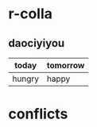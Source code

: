 # r-colla

## daociyiyou

today         | tomorrow
------------- | -------------
hungry        | happy

# conflicts 
